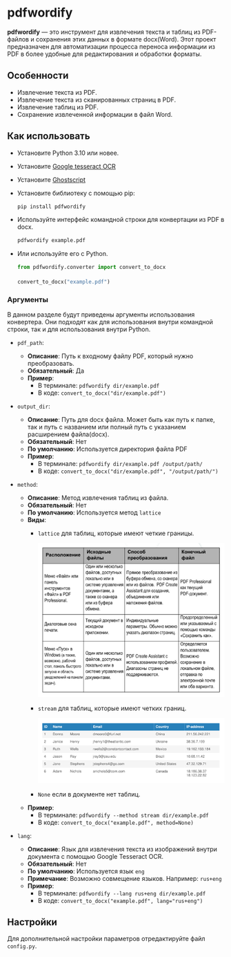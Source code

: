 # pdfwordify

**pdfwordify** — это инструмент для извлечения текста и таблиц из PDF-файлов и сохранения этих данных в формате docx(Word). Этот проект предназначен для автоматизации процесса переноса информации из PDF в более удобные для редактирования и обработки форматы.

## Особенности

- Извлечение текста из PDF.
- Извлечение текста из сканированных страниц в PDF.
- Извлечение таблиц из PDF.
- Сохранение извлеченной информации в файл Word.


## Как использовать

- Установите Python 3.10 или новее.

- Установите [Google tesseract OCR](https://github.com/tesseract-ocr/tesseract)

- Установите [Ghostscript](https://www.ghostscript.com/)

- Установите библиотеку с помощью pip:
   ```bash
   pip install pdfwordify
   ```

- Используйте интерфейс командной строки для конвертации из PDF в docx.
   ```bash
   pdfwordify example.pdf
   ```

- Или используйте его с Python.
   ```python
   from pdfwordify.converter import convert_to_docx

   convert_to_docx("example.pdf")
   ```

### Аргументы

В данном разделе будут приведены аргументы использования конвертера. Они подходят как для использования внутри командной строки, так и для использования внутри Python.

- `pdf_path`: 
  - **Описание**: Путь к входному файлу PDF, который нужно преобразовать.
  - **Обязательный**: Да
   - **Пример**: 
      - В терминале: `pdfwordify dir/example.pdf`
      - В коде: `convert_to_docx("dir/example.pdf")`

- `output_dir`:
  - **Описание**: Путь для docx файла. Может быть как путь к папке, так и путь с названием или полный путь с указанием расширением файла(docx).
  - **Обязательный**: Нет
  - **По умолчанию**: Используется директория файла PDF
   - **Пример**: 
      - В терминале: `pdfwordify dir/example.pdf /output/path/`
      - В коде: `convert_to_docx("dir/example.pdf", "/output/path/")`

- `method`:
   - **Описание**: Метод извлечения таблиц из файла.
   - **Обязательный**: Нет
   - **По умолчанию**: Используется метод `lattice`
   - **Виды**:
      - `lattice` для таблиц, которые имеют четкие границы. 

         <img src="docs/images/lattice_example_table.png" alt="Таблица с четкими границами" width="500"/>

      - `stream` для таблиц, которые имеют четких границ. 

         <img src="docs/images/stream_example_table.png" alt="Таблица без границ" width="500"/>

      - `None` если в документе нет таблиц.
   - **Пример**: 
      - В терминале: `pdfwordify --method stream dir/example.pdf`
      - В коде: `convert_to_docx("example.pdf", method=None)`

- `lang`:
   - **Описание**: Язык для извлечения текста из изображений внутри документа с помощью Google Tesseract OCR.
   - **Обязательный**: Нет
   - **По умолчанию**: Используется язык `eng`
   - **Примечание**: Возможно совмещение языков. Например: `rus+eng`
   - **Пример**: 
      - В терминале: `pdfwordify --lang rus+eng dir/example.pdf`
      - В коде: `convert_to_docx("example.pdf", lang="rus+eng")`

## Настройки

Для дополнительной настройки параметров отредактируйте файл `config.py`.
